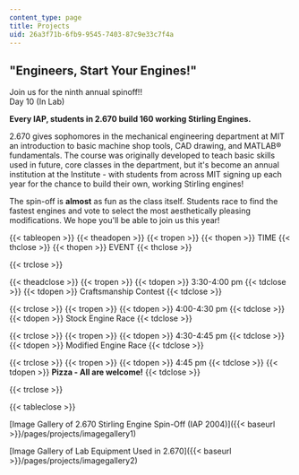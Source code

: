 ```yaml
---
content_type: page
title: Projects
uid: 26a3f71b-6fb9-9545-7403-87c9e33c7f4a
---
```


"Engineers, Start Your Engines!"
--------------------------------

Join us for the ninth annual spinoff!!  
Day 10 (In Lab)

**Every IAP, students in 2.670 build 160 working Stirling Engines.**

2.670 gives sophomores in the mechanical engineering department at MIT an introduction to basic machine shop tools, CAD drawing, and MATLAB® fundamentals. The course was originally developed to teach basic skills used in future, core classes in the department, but it's become an annual institution at the Institute - with students from across MIT signing up each year for the chance to build their own, working Stirling engines!

The spin-off is **almost** as fun as the class itself. Students race to find the fastest engines and vote to select the most aesthetically pleasing modifications. We hope you'll be able to join us this year!

{{< tableopen >}}
{{< theadopen >}}
{{< tropen >}}
{{< thopen >}}
TIME
{{< thclose >}}
{{< thopen >}}
EVENT
{{< thclose >}}

{{< trclose >}}

{{< theadclose >}}
{{< tropen >}}
{{< tdopen >}}
3:30-4:00 pm
{{< tdclose >}}
{{< tdopen >}}
Craftsmanship Contest
{{< tdclose >}}

{{< trclose >}}
{{< tropen >}}
{{< tdopen >}}
4:00-4:30 pm
{{< tdclose >}}
{{< tdopen >}}
Stock Engine Race
{{< tdclose >}}

{{< trclose >}}
{{< tropen >}}
{{< tdopen >}}
4:30-4:45 pm
{{< tdclose >}}
{{< tdopen >}}
Modified Engine Race
{{< tdclose >}}

{{< trclose >}}
{{< tropen >}}
{{< tdopen >}}
4:45 pm
{{< tdclose >}}
{{< tdopen >}}
**Pizza - All are welcome!**
{{< tdclose >}}

{{< trclose >}}

{{< tableclose >}}

  

[Image Gallery of 2.670 Stirling Engine Spin-Off (IAP 2004)]({{< baseurl >}}/pages/projects/imagegallery1)

[Image Gallery of Lab Equipment Used in 2.670]({{< baseurl >}}/pages/projects/imagegallery2)